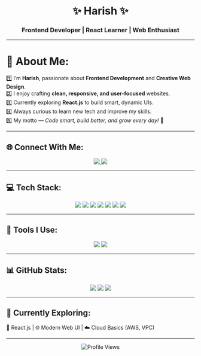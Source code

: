 <h1 align="center">✨ Harish ✨</h1>
<h3 align="center">Frontend Developer | React Learner | Web Enthusiast</h3>

---

# 💫 About Me:
1️⃣ I’m **Harish**, passionate about **Frontend Development** and **Creative Web Design**.  
2️⃣ I enjoy crafting **clean, responsive, and user-focused** websites.  
3️⃣ Currently exploring **React.js** to build smart, dynamic UIs.  
4️⃣ Always curious to learn new tech and improve my skills.  
5️⃣ My motto — *Code smart, build better, and grow every day!* 🚀  

---

## 🌐 Connect With Me:
<p align="center">
  <a href="https://linkedin.com/in/harish-s1011" target="_blank">
    <img src="https://img.shields.io/badge/LinkedIn-%230077B5.svg?style=for-the-badge&logo=linkedin&logoColor=white" />
  </a>
  <a href="mailto:kit27.csbs20@gmail.com">
    <img src="https://img.shields.io/badge/Gmail-D14836?style=for-the-badge&logo=gmail&logoColor=white" />
  </a>
</p>

---

## 💻 Tech Stack:
<p align="center">
  <img src="https://img.shields.io/badge/html5-%23E34F26.svg?style=for-the-badge&logo=html5&logoColor=white" />
  <img src="https://img.shields.io/badge/css3-%231572B6.svg?style=for-the-badge&logo=css3&logoColor=white" />
  <img src="https://img.shields.io/badge/javascript-%23323330.svg?style=for-the-badge&logo=javascript&logoColor=%23F7DF1E" />
  <img src="https://img.shields.io/badge/react-%230077B5.svg?style=for-the-badge&logo=react&logoColor=white" />
  <img src="https://img.shields.io/badge/java-%23ED8B00.svg?style=for-the-badge&logo=openjdk&logoColor=white" />
  <img src="https://img.shields.io/badge/python-3670A0?style=for-the-badge&logo=python&logoColor=ffdd54" />
  <img src="https://img.shields.io/badge/c-%2300599C.svg?style=for-the-badge&logo=c&logoColor=white" />
</p>

---

## 🧰 Tools I Use:
<p align="center">
  <img src="https://img.shields.io/badge/VS%20Code-0078D4?style=for-the-badge&logo=visual-studio-code&logoColor=white" />
  <img src="https://img.shields.io/badge/GitHub-181717?style=for-the-badge&logo=github&logoColor=white" />
</p>

---

## 📊 GitHub Stats:
<p align="center">
  <img src="https://github-readme-stats.vercel.app/api?username=HARISH112006&theme=tokyonight&hide_border=false&include_all_commits=true&count_private=true" />
  <img src="https://github-readme-streak-stats.herokuapp.com/?user=HARISH112006&theme=tokyonight&hide_border=false" />
  <img src="https://github-readme-stats.vercel.app/api/top-langs/?username=HARISH112006&theme=tokyonight&hide_border=false&layout=compact" />
</p>

---

## 🧠 Currently Exploring:
🚀 React.js | 🌐 Modern Web UI | ☁️ Cloud Basics (AWS, VPC)

---

<p align="center">
  <img src="https://visitcount.itsvg.in/api?id=HARISH112006&icon=0&color=0" alt="Profile Views" />
</p>

<!-- Created by Harish with ❤️ and curiosity -->
